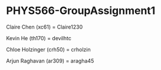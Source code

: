 # PHYS566-GroupAssignment1

Claire Chen (xc61) = Claire1230

Kevin He (th170) = devilhtc

Chloe Holzinger (crh50) = crholzin

Arjun Raghavan (ar309) = aragha45
